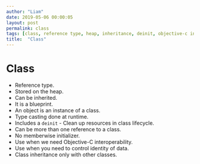 ```yaml
---
author: "Liam"
date: 2019-05-06 00:00:05
layout: post
permalink: class
tags: [class, reference type, heap, inheritance, deinit, objective-c interoperability]
title:  "Class"
---
```


# Class
- Reference type.
- Stored on the heap.
- Can be inherited.
- It is a blueprint.
- An object is an instance of a class.
- Type casting done at runtime.
- Includes a `deinit` - Clean up resources in class lifecycle.
- Can be more than one reference to a class.
- No memberwise initializer.
- Use when we need Objective-C interoperability.
- Use when you need to control identity of data.
- Class inheritance only with other classes.

